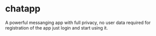 # chatapp
A powerful messanging app with full privacy, no user data required for  registration of the app just login and start using it.

